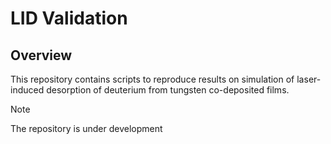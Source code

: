 # LID Validation

## Overview

This repository contains scripts to reproduce results on simulation of laser-induced desorption of deuterium from tungsten co-deposited films.

> [!NOTE]  
> The repository is under development


